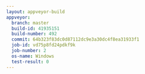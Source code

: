 ```yaml
---
layout: appveyor-build
appveyor:
  branch: master
  build-id: 41935151
  build-number: 492
  commit: 64b323f83dc0d87112dc9e3a30dc4f8ea31933f1
  job-id: vd75p8fd24pdkf9k
  job-number: 2
  os-name: Windows
  test-result: 0
---
```

